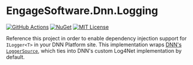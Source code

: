 # EngageSoftware.Dnn.Logging

[![GitHub Actions](https://github.com/EngageSoftware/EngageSoftware.Dnn.Logging/actions/workflows/ci.yml/badge.svg)](https://github.com/EngageSoftware/EngageSoftware.Dnn.Logging/actions) [![NuGet](https://img.shields.io/nuget/v/EngageSoftware.Dnn.Logging)](https://www.nuget.org/packages/EngageSoftware.Dnn.Logging) [![MIT License](https://img.shields.io/github/license/EngageSoftware/EngageSoftware.Dnn.Logging)](https://github.com/EngageSoftware/EngageSoftware.Dnn.Logging/blob/main/LICENSE) 

Reference this project in order to enable dependency injection support for
`ILogger<T>` in your DNN Platform site. This implementation wraps [DNN's
`LoggerSource`](https://docs.dnncommunity.org/api/DotNetNuke.Instrumentation.LoggerSource.html),
which ties into DNN's custom Log4Net implementation by default.
